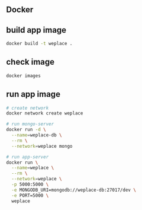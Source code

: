 



## Docker

## build app image

```sh
docker build -t weplace .
```

## check image
```sh
docker images
```

## run app image

```sh
# create network
docker network create weplace

# run mongo-server
docker run -d \
  --name=weplace-db \
  --rm \
  --network=weplace mongo

# run app-server
docker run \
  --name=weplace \
  --rm \
  --network=weplace \
  -p 5000:5000 \
  -e MONGODB_URI=mongodb://weplace-db:27017/dev \
  -e PORT=5000 \
  weplace

```
